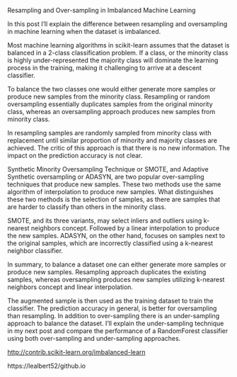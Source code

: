 
Resampling and Over-sampling in Imbalanced Machine Learning

In this post I’ll explain the difference between resampling and oversampling in machine learning when the dataset is imbalanced.

Most machine learning algorithms in scikit-learn assumes that the dataset is balanced in a 2-class classification problem.  If a class, or the minority class is highly under-represented the majority class will dominate the learning process in the training, making it challenging to arrive at a descent classifier.


To balance the two classes one would either generate more samples or produce new samples from the minority class.  Resampling or random oversampling essentially duplicates samples from the original minority class, whereas an oversampling approach produces new samples from minority class.

In resampling samples are randomly sampled from minority class with replacement until similar proportion of minority and majority classes are achieved.  The critic of this approach is that there is no new information. The impact on the prediction accuracy is not clear.

Synthetic Minority Oversampling Technique or SMOTE, and Adaptive Synthetic oversampling or ADASYN, are two popular over-sampling techniques that produce new samples.  These two methods use the same algorithm of interpolation to produce new samples. What distinguishes these two methods is the selection of samples, as there are samples that are harder to classify than others in the minority class.

SMOTE, and its three variants, may select inliers and outliers using k-nearest neighbors concept.  Followed by a linear interpolation to produce the new samples. ADASYN, on the other hand, focuses on samples next to the original samples, which are incorrectly classified using a k-nearest neighbor classifier.

In summary, to balance a dataset one can either generate more samples or produce new samples. Resampling approach duplicates the existing samples, whereas oversampling produces new samples utilizing k-nearest neighbors concept and linear interpolation.

The augmented sample is then used as the training dataset to train the classifier. The prediction accuracy in general, is better for oversampling than resampling. In addition to over-sampling there is an under-sampling approach to balance the dataset. I’ll explain the under-sampling technique in my next post and compare the performance of a RandomForest classifier using both over-sampling and under-sampling approaches.      

http://contrib.scikit-learn.org/imbalanced-learn

https://lealbert52/github.io
